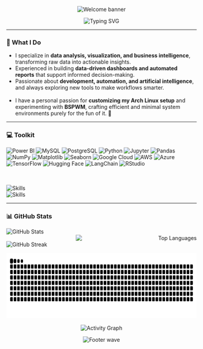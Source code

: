 <p align="center">
  <img 
    src="https://capsule-render.vercel.app/api?type=waving&color=gradient&customColorList=00FFFF,FF4D8B&height=210&text=Welcome%20to%20my%20profile%20&fontAlign=50&fontAlignY=40&fontColor=000000&fontSize=45&animation=fadeIn"
    alt="Welcome banner"
  />
</p>

<p align="center">
  <img src="https://readme-typing-svg.herokuapp.com?size=22&duration=4000&pause=800&color=c03571&center=true&vCenter=true&width=800&lines=Data+Analyst+%7C+Python,+SQL,+Power+BI+%7C+Data+Visualization;Automation+%26+Artificial+Intelligence+Focus;Continuous+Learner+%7C+Over+6+years+of+developing+experience;Arch+Linux+%26+BSPWM+Enthusiast+%7C+Minimalist+Workflow" alt="Typing SVG" />
</p>

---

### 🧩 What I Do

- I specialize in **data analysis, visualization, and business intelligence**, transforming raw data into actionable insights.
- Experienced in building **data-driven dashboards and automated reports** that support informed decision-making.
- Passionate about **development, automation, and artificial intelligence**, and always exploring new tools to make workflows smarter.
<br><br>
- I have a personal passion for **customizing my Arch Linux setup** and experimenting with **BSPWM**, crafting efficient and minimal system environments purely for the fun of it. 🐧  

---

### 💻 Toolkit

<p align="center">

![Power BI](https://img.shields.io/badge/Power%20BI-F2C811?style=for-the-badge&logo=powerbi&logoColor=black)
![MySQL](https://img.shields.io/badge/MySQL-4479A1?style=for-the-badge&logo=mysql&logoColor=white)
![PostgreSQL](https://img.shields.io/badge/PostgreSQL-4169E1?style=for-the-badge&logo=postgresql&logoColor=white)
![Python](https://img.shields.io/badge/Python-3776AB?style=for-the-badge&logo=python&logoColor=white)
![Jupyter](https://img.shields.io/badge/Jupyter-F37626?style=for-the-badge&logo=jupyter&logoColor=white)
![Pandas](https://img.shields.io/badge/Pandas-150458?style=for-the-badge&logo=pandas&logoColor=white)
![NumPy](https://img.shields.io/badge/NumPy-013243?style=for-the-badge&logo=numpy&logoColor=white)
![Matplotlib](https://img.shields.io/badge/Matplotlib-11557C?style=for-the-badge&logo=matplotlib&logoColor=white)
![Seaborn](https://img.shields.io/badge/Seaborn-5A9?style=for-the-badge&logoColor=white)
![Google Cloud](https://img.shields.io/badge/Google%20Cloud-4285F4?style=for-the-badge&logo=googlecloud&logoColor=white)
![AWS](https://img.shields.io/badge/AWS-FF9900?style=for-the-badge&logo=amazonaws&logoColor=white)
![Azure](https://img.shields.io/badge/Azure-0078D4?style=for-the-badge&logo=microsoftazure&logoColor=white)
![TensorFlow](https://img.shields.io/badge/TensorFlow-FF6F00?style=for-the-badge&logo=tensorflow&logoColor=white)
![Hugging Face](https://img.shields.io/badge/Hugging%20Face-FFD54F?style=for-the-badge&logo=huggingface&logoColor=black)
![LangChain](https://img.shields.io/badge/LangChain-1E90FF?style=for-the-badge&logo=chainlink&logoColor=white)
![RStudio](https://img.shields.io/badge/RStudio-75AADB?style=for-the-badge&logo=rstudio&logoColor=white)
<br><br><br>

![Skills](https://skillicons.dev/icons?i=python,mysql,postgres,r,aws,gcp,azure,atom,anaconda)
<br>
![Skills](https://skillicons.dev/icons?i=vscode,linux,selenium,pytorch,arch,tensorflow,github,vercel)
</p>

---

### 📊 GitHub Stats

<div align="left">
  <img
    src="https://github-readme-stats.vercel.app/api?username=monojitbgit&show_icons=true&hide_border=true&count_private=true&title_color=FF4D8B&text_color=FFFFFF&icon_color=00FFFF&bg_color=0D1117"
    alt="GitHub Stats"
    height="200"
    style="flex: 1; min-width: 320px;"
  />
</div>

<div align="right">
  <img
    src="https://github-readme-stats.vercel.app/api/top-langs/?username=monojitbgit&layout=compact&hide_border=true&card_width=340&langs_count=6&title_color=FF4D8B&text_color=FFFFFF&bg_color=0D1117"
    alt="Top Languages"
    height="200"
    style="flex: 1; min-width: 320px;"
  />
</div>

<div align="left">
  <img
    src="https://github-readme-streak-stats.herokuapp.com/?user=monojitbgit&theme=tokyonight&hide_border=true&background=0D1117&stroke=FF4D8B&ring=FF4D8B&fire=FF4D8B&currStreakNum=00FFFF&sideNums=00FFFF&currStreakLabel=FF4D8B&sideLabels=FFFFFF&dates=AAAAAA"
    alt="GitHub Streak"
    height="200"
    style="flex: 1; min-width: 320px;"
  />
</div>

<p align="center">
  <picture>
    <source media="(prefers-color-scheme: dark)" srcset="https://raw.githubusercontent.com/monojitbgit/monojitbgit/output/snake-dark.svg">
    <source media="(prefers-color-scheme: light)" srcset="https://raw.githubusercontent.com/monojitbgit/monojitbgit/output/snake.svg">
    <img alt="snake animation" src="https://raw.githubusercontent.com/monojitbgit/monojitbgit/output/snake-dark.svg" width="820" height="173" />
  </picture>
</p>

<p align="center">
  <img
    src="https://github-readme-activity-graph.vercel.app/graph?username=monojitbgit&bg_color=0D1117&color=FFFFFF&line=FF4D8B&point=00FFFF&area_color=FF4D8B33&hide_border=true&area=true&hide_title=false"
    alt="Activity Graph"
    width="1000"
  />
</p>

<p align="center">
  <img 
    src="https://capsule-render.vercel.app/api?type=waving&color=gradient&customColorList=00FFFF,FF4D8B&height=170&section=footer"
    alt="Footer wave"
  />
</p>

<!--
### 🏆 GitHub Achievements

<p align="center">
  <img 
    src="https://github-profile-trophy.vercel.app/?username=monojitbgit&theme=tokyonight&margin-w=20&margin-h=20&row=1&column=6" 
    alt="GitHub Trophies" 
    width="1000"
  />
</p>
-->
